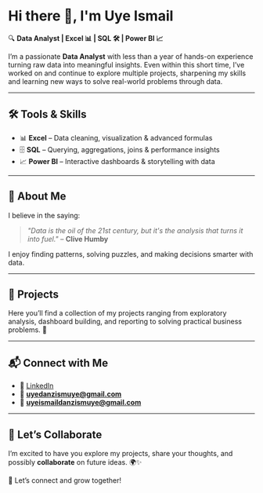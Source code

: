 # Hi there 👋, I'm Uye Ismail 

🔍 **Data Analyst | Excel 📊 | SQL 🛠️ | Power BI 📈**  

I’m a passionate **Data Analyst** with less than a year of hands-on experience turning raw data into meaningful insights. Even within this short time, I’ve worked on and continue to explore multiple projects, sharpening my skills and learning new ways to solve real-world problems through data.  

---

## 🛠️ Tools & Skills  
- 📊 **Excel** – Data cleaning, visualization & advanced formulas  
- 🗄️ **SQL** – Querying, aggregations, joins & performance insights  
- 📈 **Power BI** – Interactive dashboards & storytelling with data  

---

## 🌟 About Me  
I believe in the saying:  

> *"Data is the oil of the 21st century, but it's the analysis that turns it into fuel."* – **Clive Humby**

I enjoy finding patterns, solving puzzles, and making decisions smarter with data.  

---

## 📂 Projects  
Here you’ll find a collection of my projects ranging from exploratory analysis, dashboard building, and reporting to solving practical business problems. 🚀  

---

## 📬 Connect with Me  
- 🔗 [LinkedIn](https://www.linkedin.com/in/uye-ismail-d)  
- 📧 **uyedanzismuye@gmail.com**
- 📧 **uyeismaildanzismuye@gmail.com**  

---

## 🤝 Let’s Collaborate  
I’m excited to have you explore my projects, share your thoughts, and possibly **collaborate** on future ideas. 🌍✨  

📩 Let’s connect and grow together!  

